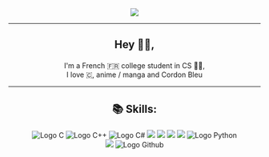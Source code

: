<div align="center">
    <img src="https://media1.tenor.com/images/ba6d7d37fa1e4ca966ac7328bf43b96c/tenor.gif?itemid=18657810">
</div>

---

## <p align="center">Hey 👋🏻, </p>
<p align="center">
    I'm a French 🇫🇷 college student in CS 👨‍💻,<br>
    I love 🇨, anime / manga and Cordon Bleu<br>
</p>

---
## <p align="center">📚 Skills: </p>
<p align="center">
    <img src="https://img.shields.io/badge/c-%2300599C.svg?style=for-the-badge&logo=c&logoColor=white" alt="Logo C">
    <img src="https://img.shields.io/badge/c++-%2300599C.svg?style=for-the-badge&logo=c%2B%2B&logoColor=white" alt="Logo C++">
    <img src="https://img.shields.io/badge/c%23-%23239120.svg?style=for-the-badge&logo=c-sharp&logoColor=white" alt="Logo C#">
    <img src="https://img.shields.io/badge/html5-%23E34F26.svg?style=for-the-badge&logo=html5&logoColor=white" alt"Logo HTML5">
    <img src="https://img.shields.io/badge/css3-%231572B6.svg?style=for-the-badge&logo=css3&logoColor=white" alt"Logo CSS3">
    <img src="https://img.shields.io/badge/mysql-%2300f.svg?style=for-the-badge&logo=mysql&logoColor=white" alt"Logo MYSQL">
    <img src="https://img.shields.io/badge/php-%23777BB4.svg?style=for-the-badge&logo=php&logoColor=white" alt"Logo PHP">
    <img src="https://img.shields.io/badge/python-3670A0?style=for-the-badge&logo=python&logoColor=white" alt="Logo Python">
    <br>
    <img src="https://img.shields.io/badge/unity-%23000000.svg?style=for-the-badge&logo=unity&logoColor=white" alt"Logo Unity3D">
    <img src="https://img.shields.io/badge/github-%23121011.svg?style=for-the-badge&logo=github&logoColor=white" alt="Logo Github">
    
</p>
